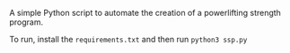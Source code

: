 A simple Python script to automate the creation of a powerlifting strength program.

To run, install the `requirements.txt` and then run `python3 ssp.py`
